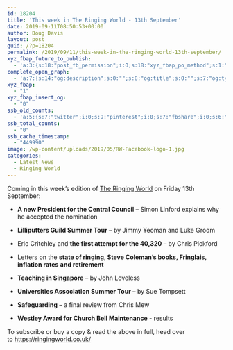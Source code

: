 ```yaml
---
id: 18204
title: 'This week in The Ringing World - 13th September'
date: 2019-09-11T08:50:53+00:00
author: Doug Davis
layout: post
guid: /?p=18204
permalink: /2019/09/11/this-week-in-the-ringing-world-13th-september/
xyz_fbap_future_to_publish:
  - 'a:3:{s:18:"post_fb_permission";i:0;s:18:"xyz_fbap_po_method";s:1:"2";s:16:"xyz_fbap_message";s:62:"News item added to the CCCBR website: {POST_TITLE} {PERMALINK}";}'
complete_open_graph:
  - 'a:7:{s:14:"og:description";s:0:"";s:8:"og:title";s:0:"";s:7:"og:type";s:0:"";s:12:"twitter:card";s:7:"summary";s:15:"twitter:creator";s:0:"";s:19:"twitter:description";s:0:"";s:8:"og:image";s:5:"17238";}'
xyz_fbap:
  - "1"
xyz_fbap_insert_og:
  - "0"
ssb_old_counts:
  - 'a:5:{s:7:"twitter";i:0;s:9:"pinterest";i:0;s:7:"fbshare";i:0;s:6:"reddit";i:0;s:6:"tumblr";N;}'
ssb_total_counts:
  - "0"
ssb_cache_timestamp:
  - "449990"
image: /wp-content/uploads/2019/05/RW-Facebook-logo-1.jpg
categories:
  - Latest News
  - Ringing World
---
```

Coming in this week’s edition of <a href="https://www.ringingworld.co.uk/" target="_blank" rel="noopener noreferrer">The Ringing World</a> on Friday 13th September:

+ **A new President for the Central Council** – Simon Linford explains why he accepted the nomination

+ **Lilliputters Guild Summer Tour** – by Jimmy Yeoman and Luke Groom

+ Eric Critchley and **the first attempt for the 40,320** – by Chris Pickford

+ Letters on the **state of ringing, Steve Coleman’s books, Fringlais, inflation rates** **and retirement**

+ **Teaching in Singapore** – by John Loveless

+ **Universities Association Summer Tour** – by Sue Tompsett

+ **Safeguarding** – a final review from Chris Mew

+ **Westley Award for Church Bell Maintenance** - results

To subscribe or buy a copy & read the above in full, head over to <a href="https://ringingworld.co.uk/" target="_blank" rel="noopener noreferrer">https://ringingworld.co.uk/</a>

